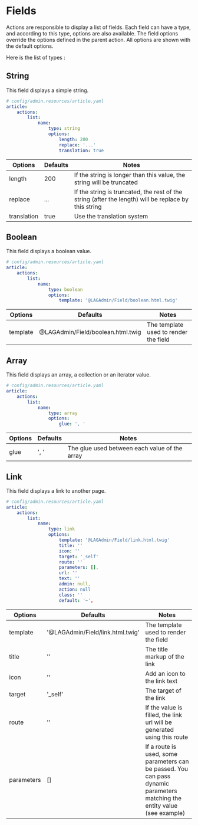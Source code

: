 # Fields

Actions are responsible to display a list of fields. Each field can have a type, and according to this type, options are
also available. The field options override the options defined in the parent action. All options are shown with the 
default options.

Here is the list of types :

## String
This field displays a simple string.

```yaml
# config/admin.resources/article.yaml
article:
    actions:
        list:
            name:
                type: string
                options:  
                    length: 200
                    replace: '...'
                    translation: true
```

| Options | Defaults  | Notes |
| ------- | --------- | ------------- |
| length  | 200       | If the string is longer than this value, the string will be truncated |
| replace | ...       | If the string is truncated, the rest of the string (after the length) will be replace by this string |
| translation | true  | Use the translation system |

## Boolean
This field displays a boolean value.

```yaml
# config/admin.resources/article.yaml
article:
    actions:
        list:
            name:
                type: boolean
                options:
                    template: '@LAGAdmin/Field/boolean.html.twig'
```

| Options | Defaults  | Notes |
| ------- | --------- | ------------- |
| template | @LAGAdmin/Field/boolean.html.twig | The template used to render the field |

## Array
This field displays an array, a collection or an iterator value.

```yaml
# config/admin.resources/article.yaml
article:
    actions:
        list:
            name:
                type: array
                options:
                    glue: ', '
```

| Options | Defaults  | Notes |
| ------- | --------- | ------------- |
| glue | ', ' | The glue used between each value of the array |

## Link
This field displays a link to another page.

```yaml
# config/admin.resources/article.yaml
article:
    actions:
        list:
            name:
                type: link
                options:
                    template: '@LAGAdmin/Field/link.html.twig'
                    title: ''
                    icon: ''
                    target: '_self'
                    route: ''
                    parameters: [],
                    url: ''
                    text: ''
                    admin: null,
                    action: null
                    class: ''
                    default: '~',
```

| Options | Defaults  | Notes |
| ------- | --------- | ------------- |
| template | '@LAGAdmin/Field/link.html.twig' | The template used to render the field |
| title | '' | The title markup of the link |
| icon | '' | Add an icon to the link text |
| target | '_self' | The target of the link |
| route | '' | If the value is filled, the link url will be generated using this route |
| parameters | [] | If a route is used, some parameters can be passed. You can pass dynamic parameters matching the entity value (see example) |

